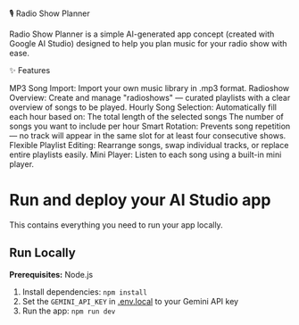 🎙️ Radio Show Planner

Radio Show Planner is a simple AI-generated app concept (created with Google AI Studio) designed to help you plan music for your radio show with ease.

✨ Features

MP3 Song Import: Import your own music library in .mp3 format.
Radioshow Overview: Create and manage "radioshows" — curated playlists with a clear overview of songs to be played.
Hourly Song Selection: Automatically fill each hour based on:
The total length of the selected songs
The number of songs you want to include per hour
Smart Rotation: Prevents song repetition — no track will appear in the same slot for at least four consecutive shows.
Flexible Playlist Editing: Rearrange songs, swap individual tracks, or replace entire playlists easily.
Mini Player: Listen to each song using a built-in mini player.




# Run and deploy your AI Studio app

This contains everything you need to run your app locally.

## Run Locally

**Prerequisites:**  Node.js


1. Install dependencies:
   `npm install`
2. Set the `GEMINI_API_KEY` in [.env.local](.env.local) to your Gemini API key
3. Run the app:
   `npm run dev`
